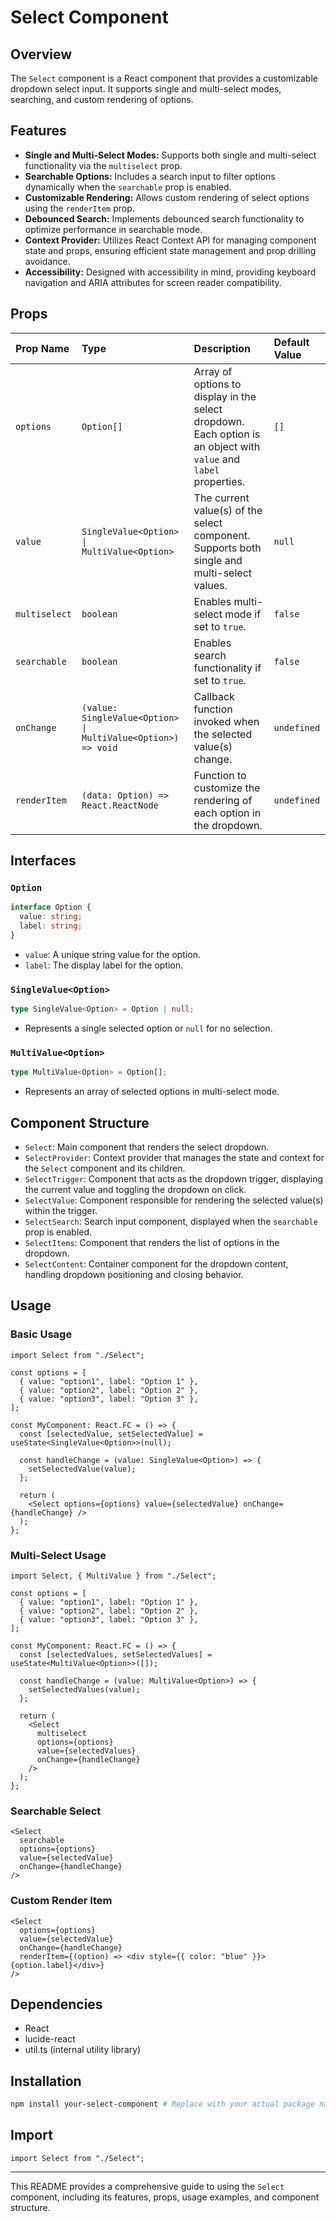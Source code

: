 # Select Component

## Overview

The `Select` component is a React component that provides a customizable dropdown select input. It supports single and multi-select modes, searching, and custom rendering of options.

## Features

- **Single and Multi-Select Modes:** Supports both single and multi-select functionality via the `multiselect` prop.
- **Searchable Options:** Includes a search input to filter options dynamically when the `searchable` prop is enabled.
- **Customizable Rendering:** Allows custom rendering of select options using the `renderItem` prop.
- **Debounced Search:** Implements debounced search functionality to optimize performance in searchable mode.
- **Context Provider:** Utilizes React Context API for managing component state and props, ensuring efficient state management and prop drilling avoidance.
- **Accessibility:** Designed with accessibility in mind, providing keyboard navigation and ARIA attributes for screen reader compatibility.

## Props

| Prop Name     | Type                                                         | Description                                                                                                       | Default Value |
| :------------ | :----------------------------------------------------------- | :---------------------------------------------------------------------------------------------------------------- | :------------ |
| `options`     | `Option[]`                                                   | Array of options to display in the select dropdown. Each option is an object with `value` and `label` properties. | `[]`          |
| `value`       | `SingleValue<Option> \| MultiValue<Option>`                  | The current value(s) of the select component. Supports both single and multi-select values.                       | `null`        |
| `multiselect` | `boolean`                                                    | Enables multi-select mode if set to `true`.                                                                       | `false`       |
| `searchable`  | `boolean`                                                    | Enables search functionality if set to `true`.                                                                    | `false`       |
| `onChange`    | `(value: SingleValue<Option> \| MultiValue<Option>) => void` | Callback function invoked when the selected value(s) change.                                                      | `undefined`   |
| `renderItem`  | `(data: Option) => React.ReactNode`                          | Function to customize the rendering of each option in the dropdown.                                               | `undefined`   |

## Interfaces

### `Option`

```typescript
interface Option {
  value: string;
  label: string;
}
```

- `value`: A unique string value for the option.
- `label`: The display label for the option.

### `SingleValue<Option>`

```typescript
type SingleValue<Option> = Option | null;
```

- Represents a single selected option or `null` for no selection.

### `MultiValue<Option>`

```typescript
type MultiValue<Option> = Option[];
```

- Represents an array of selected options in multi-select mode.

## Component Structure

- `Select`: Main component that renders the select dropdown.
- `SelectProvider`: Context provider that manages the state and context for the `Select` component and its children.
- `SelectTrigger`: Component that acts as the dropdown trigger, displaying the current value and toggling the dropdown on click.
- `SelectValue`: Component responsible for rendering the selected value(s) within the trigger.
- `SelectSearch`: Search input component, displayed when the `searchable` prop is enabled.
- `SelectItems`: Component that renders the list of options in the dropdown.
- `SelectContent`: Container component for the dropdown content, handling dropdown positioning and closing behavior.

## Usage

### Basic Usage

```tsx
import Select from "./Select";

const options = [
  { value: "option1", label: "Option 1" },
  { value: "option2", label: "Option 2" },
  { value: "option3", label: "Option 3" },
];

const MyComponent: React.FC = () => {
  const [selectedValue, setSelectedValue] = useState<SingleValue<Option>>(null);

  const handleChange = (value: SingleValue<Option>) => {
    setSelectedValue(value);
  };

  return (
    <Select options={options} value={selectedValue} onChange={handleChange} />
  );
};
```

### Multi-Select Usage

```tsx
import Select, { MultiValue } from "./Select";

const options = [
  { value: "option1", label: "Option 1" },
  { value: "option2", label: "Option 2" },
  { value: "option3", label: "Option 3" },
];

const MyComponent: React.FC = () => {
  const [selectedValues, setSelectedValues] = useState<MultiValue<Option>>([]);

  const handleChange = (value: MultiValue<Option>) => {
    setSelectedValues(value);
  };

  return (
    <Select
      multiselect
      options={options}
      value={selectedValues}
      onChange={handleChange}
    />
  );
};
```

### Searchable Select

```tsx
<Select
  searchable
  options={options}
  value={selectedValue}
  onChange={handleChange}
/>
```

### Custom Render Item

```tsx
<Select
  options={options}
  value={selectedValue}
  onChange={handleChange}
  renderItem={(option) => <div style={{ color: "blue" }}>{option.label}</div>}
/>
```

## Dependencies

- React
- lucide-react
- util.ts (internal utility library)

## Installation

```bash
npm install your-select-component # Replace with your actual package name
```

## Import

```tsx
import Select from "./Select";
```

---

This README provides a comprehensive guide to using the `Select` component, including its features, props, usage examples, and component structure.
